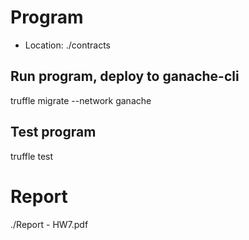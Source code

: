 # Program
* Location: ./contracts
## Run program, deploy to ganache-cli
truffle migrate --network ganache
## Test program
truffle test

# Report
./Report - HW7.pdf